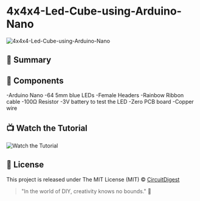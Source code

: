 # 4x4x4-Led-Cube-using-Arduino-Nano

![4x4x4-Led-Cube-using-Arduino-Nano](https://github.com/Circuit-Digest/4-4-4-Led-Cube-using-Arduino-Nano-/blob/main/Thumbnail%20Image/Blue%20Gradient%20Modern%20Freelancer%20YouTube%20Thumbnail%20.jpg)

## 📜 Summary

## 🧰 Components
 -Arduino Nano
 -64 5mm blue LEDs
 -Female Headers
 -Rainbow Ribbon cable
 -100Ω Resistor
 -3V battery to test the LED
 -Zero PCB board
 -Copper wire

## 📺 Watch the Tutorial

![Watch the Tutorial](https://github.com/Circuit-Digest/4-4-4-Led-Cube-using-Arduino-Nano-/blob/main/Thumbnail%20Image/4%EF%80%A14%EF%80%A14-led-cube-working-video-GIF.gif)

## 📝 License

This project is released under The MIT License (MIT) © [CircuitDigest](https://github.com/circuit-digest)

> "In the world of DIY, creativity knows no bounds." 🎨
